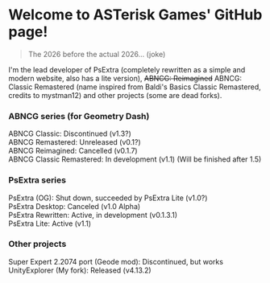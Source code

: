 # Welcome to ASTerisk Games' GitHub page!
> The 2026 before the actual 2026... (joke)

I'm the lead developer of PsExtra (completely rewritten as a simple and modern website, also has a lite version), ~~ABNCG: Reimagined~~ ABNCG: Classic Remastered (name inspired from Baldi's Basics Classic Remastered, credits to mystman12) and other projects (some are dead forks).

### ABNCG series (for Geometry Dash) <br/>
ABNCG Classic: Discontinued (v1.3?) <br/>
ABNCG Remastered: Unreleased (v0.1?) <br/>
ABNCG Reimagined: Cancelled (v0.1.7) <br/>
ABNCG Classic Remastered: In development (v1.1) (Will be finished after 1.5)

### PsExtra series <br/>
PsExtra (OG): Shut down, succeeded by PsExtra Lite (v1.0?) <br/>
PsExtra Desktop: Canceled (v1.0 Alpha) <br/>
PsExtra Rewritten: Active, in development (v0.1.3.1) <br/>
PsExtra Lite: Active (v1.1)

### Other projects <br/>
Super Expert 2.2074 port (Geode mod): Discontinued, but works <br/>
UnityExplorer (My fork): Released (v4.13.2)

<!-- IF THERE ARE TYPOS, I'LL TRY TO FIX IT ASAP! -->
